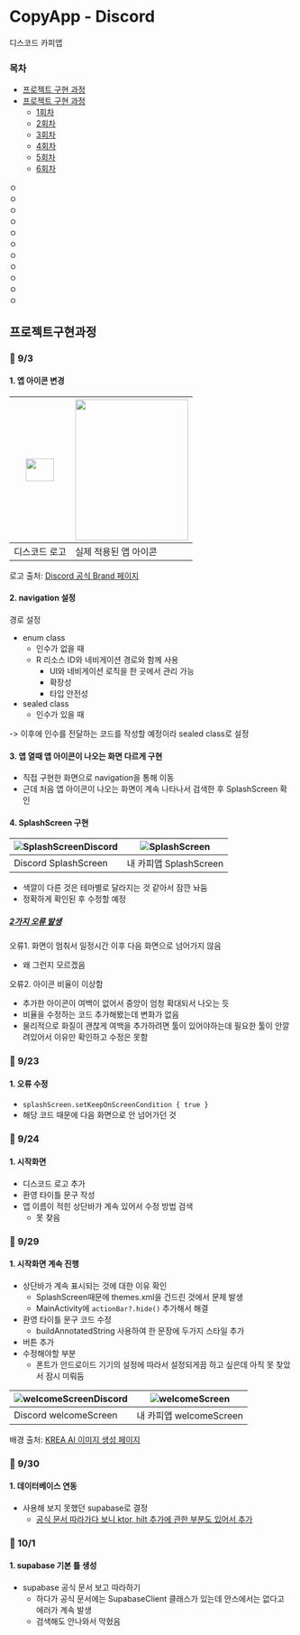 # CopyApp - Discord
디스코드 카피앱

### 목차  
- [프로젝트 구현 과정](#프로젝트구현과정)
- [프로젝트 구현 과정](#-프로젝트-구현-과정)
  - [1회차](#-93)
  - [2회차](#-923)
  - [3회차](#-924)
  - [4회차](#-929)
  - [5회차](#-930)
  - [6회차](#-101)

ㅇ  
ㅇ  
ㅇ  
ㅇ  
ㅇ  
ㅇ  
ㅇ  
ㅇ  
ㅇ  
ㅇ  
ㅇ  














## 프로젝트구현과정
### 📌 9/3
#### 1. 앱 아이콘 변경

|<img src="https://github.com/user-attachments/assets/2bb08a21-15f1-4eb3-a66f-bcb23de2ff92" width="50" height="40"/>|<img src="https://github.com/user-attachments/assets/f5664cd9-63b8-479a-9d59-385dd5156ce1" width="200" height="250"/>|
|---|---|
|디스코드 로고|실제 적용된 앱 아이콘|

로고 출처: [Discord 공식 Brand 페이지](https://discord.com/branding)

#### 2. navigation 설정

경로 설정
- enum class
  - 인수가 없을 때
  - R 리소스 ID와 네비게이션 경로와 함께 사용
    - UI와 네비게이션 로직을 한 곳에서 관리 가능
    - 확장성
    - 타입 안전성
- sealed class
  - 인수가 있을 때
    
-> 이후에 인수를 전달하는 코드를 작성할 예정이라 sealed class로 설정 

#### 3. 앱 열때 앱 아이콘이 나오는 화면 다르게 구현

- 직접 구현한 화면으로 navigation을 통해 이동
- 근데 처음 앱 아이콘이 나오는 화면이 계속 나타나서 검색한 후 SplashScreen 확인

#### 4. SplashScreen 구현

|![SplashScreenDiscord](https://github.com/user-attachments/assets/043405da-ac32-488e-8f8f-f0b785a1a23b)|![SplashScreen](https://github.com/user-attachments/assets/3d640e21-cc55-4faf-b798-31a15d470e5c)|
|---|---|
|Discord SplashScreen|내 카피앱 SplashScreen|
- 색깔이 다른 것은 테마별로 달라지는 것 같아서 잠깐 놔둠
- 정확하게 확인된 후 수정할 예정

##### [2가지 오류 발생](https://github.com/21dbwls12/CopyAppDiscord/commit/3173bfe4d2fe3cc10ebc1ae7e4dfe372058e11b6)

오류1. 화면이 멈춰서 일정시간 이후 다음 화면으로 넘어가지 않음
- 왜 그런지 모르겠음
  
오류2. 아이콘 비율이 이상함
- 추가한 아이콘이 여백이 없어서 중앙이 엄청 확대되서 나오는 듯
- 비율을 수정하는 코드 추가해봤는데 변화가 없음
- 물리적으로 화질이 괜찮게 여백을 추가하려면 툴이 있어야하는데 필요한 툴이 안깔려있어서 이유만 확인하고 수정은 못함

### 📌 9/23
#### 1. 오류 수정
- ```splashScreen.setKeepOnScreenCondition { true }```
- 해당 코드 때문에 다음 화면으로 안 넘어가던 것

### 📌 9/24
#### 1. 시작화면
- 디스코드 로고 추가
- 환영 타이틀 문구 작성
- 앱 이름이 적힌 상단바가 계속 있어서 수정 방법 검색
  - 못 찾음

### 📌 9/29
#### 1. 시작화면 계속 진행
- 상단바가 계속 표시되는 것에 대한 이유 확인
  - SplashScreen때문에 themes.xml을 건드린 것에서 문제 발생
  - MainActivity에 ```actionBar?.hide()``` 추가해서 해결
- 환영 타이틀 문구 코드 수정
  - buildAnnotatedString 사용하여 한 문장에 두가지 스타일 추가
- 버튼 추가
- 수정해야할 부분
  - 폰트가 안드로이드 기기의 설정에 따라서 설정되게끔 하고 싶은데 아직 못 찾았서 잠시 미뤄둠

|![welcomeScreenDiscord](https://github.com/user-attachments/assets/078c0013-f42a-4626-abf2-3f45cbe5daa2)|![welcomeScreen](https://github.com/user-attachments/assets/a2cd8e4a-1e37-4455-b56e-f8ce92f2d4ae)|
|---|---|
|Discord welcomeScreen|내 카피앱 welcomeScreen|

배경 출처: [KREA AI 이미지 생성 페이지](https://www.krea.ai/apps/image/flux)

### 📌 9/30
#### 1. 데이터베이스 연동
- 사용해 보지 못했던 supabase로 결정
  - [공식 문서 따라가다 보니 ktor, hilt 추가에 관한 부분도 있어서 추가](https://github.com/21dbwls12/CopyAppDiscord/commit/1798abdf3ffdaf27b9e4245e2e79fe802712b883)

### 📌 10/1
#### 1. supabase 기본 틀 생성
- supabase 공식 문서 보고 따라하기
  - 하다가 공식 문서에는 SupabaseClient 클래스가 있는데 안스에서는 없다고 에러가 계속 발생
  - 검색해도 안나와서 막혔음



